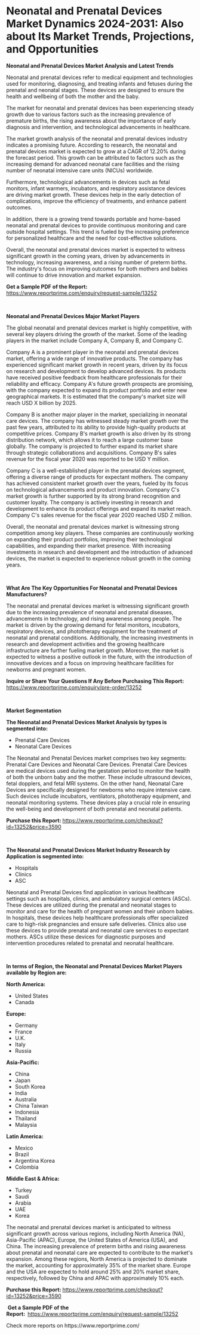 <p><h1>Neonatal and Prenatal Devices Market Dynamics 2024-2031: Also about Its Market Trends, Projections, and Opportunities</h1></p><p><strong>Neonatal and Prenatal Devices Market Analysis and Latest Trends</strong></p>
<p><p>Neonatal and prenatal devices refer to medical equipment and technologies used for monitoring, diagnosing, and treating infants and fetuses during the prenatal and neonatal stages. These devices are designed to ensure the health and wellbeing of both the mother and the baby.</p><p>The market for neonatal and prenatal devices has been experiencing steady growth due to various factors such as the increasing prevalence of premature births, the rising awareness about the importance of early diagnosis and intervention, and technological advancements in healthcare.</p><p>The market growth analysis of the neonatal and prenatal devices industry indicates a promising future. According to research, the neonatal and prenatal devices market is expected to grow at a CAGR of 12.20% during the forecast period. This growth can be attributed to factors such as the increasing demand for advanced neonatal care facilities and the rising number of neonatal intensive care units (NICUs) worldwide.</p><p>Furthermore, technological advancements in devices such as fetal monitors, infant warmers, incubators, and respiratory assistance devices are driving market growth. These devices help in the early detection of complications, improve the efficiency of treatments, and enhance patient outcomes.</p><p>In addition, there is a growing trend towards portable and home-based neonatal and prenatal devices to provide continuous monitoring and care outside hospital settings. This trend is fueled by the increasing preference for personalized healthcare and the need for cost-effective solutions.</p><p>Overall, the neonatal and prenatal devices market is expected to witness significant growth in the coming years, driven by advancements in technology, increasing awareness, and a rising number of preterm births. The industry's focus on improving outcomes for both mothers and babies will continue to drive innovation and market expansion.</p></p>
<p><strong>Get a Sample PDF of the Report:&nbsp;</strong> <a href="https://www.reportprime.com/enquiry/request-sample/13252">https://www.reportprime.com/enquiry/request-sample/13252</a></p>
<p>&nbsp;</p>
<p><strong>Neonatal and Prenatal Devices Major Market Players</strong></p>
<p><p>The global neonatal and prenatal devices market is highly competitive, with several key players driving the growth of the market. Some of the leading players in the market include Company A, Company B, and Company C.</p><p>Company A is a prominent player in the neonatal and prenatal devices market, offering a wide range of innovative products. The company has experienced significant market growth in recent years, driven by its focus on research and development to develop advanced devices. Its products have received positive feedback from healthcare professionals for their reliability and efficacy. Company A's future growth prospects are promising, with the company expected to expand its product portfolio and enter new geographical markets. It is estimated that the company's market size will reach USD X billion by 2025.</p><p>Company B is another major player in the market, specializing in neonatal care devices. The company has witnessed steady market growth over the past few years, attributed to its ability to provide high-quality products at competitive prices. Company B's market growth is also driven by its strong distribution network, which allows it to reach a large customer base globally. The company is projected to further expand its market share through strategic collaborations and acquisitions. Company B's sales revenue for the fiscal year 2020 was reported to be USD Y million.</p><p>Company C is a well-established player in the prenatal devices segment, offering a diverse range of products for expectant mothers. The company has achieved consistent market growth over the years, fueled by its focus on technological advancements and product innovation. Company C's market growth is further supported by its strong brand recognition and customer loyalty. The company is actively investing in research and development to enhance its product offerings and expand its market reach. Company C's sales revenue for the fiscal year 2020 reached USD Z million.</p><p>Overall, the neonatal and prenatal devices market is witnessing strong competition among key players. These companies are continuously working on expanding their product portfolios, improving their technological capabilities, and expanding their market presence. With increasing investments in research and development and the introduction of advanced devices, the market is expected to experience robust growth in the coming years.</p></p>
<p>&nbsp;</p>
<p><strong>What Are The Key Opportunities For Neonatal and Prenatal Devices Manufacturers?</strong></p>
<p><p>The neonatal and prenatal devices market is witnessing significant growth due to the increasing prevalence of neonatal and prenatal diseases, advancements in technology, and rising awareness among people. The market is driven by the growing demand for fetal monitors, incubators, respiratory devices, and phototherapy equipment for the treatment of neonatal and prenatal conditions. Additionally, the increasing investments in research and development activities and the growing healthcare infrastructure are further fueling market growth. Moreover, the market is expected to witness a positive outlook in the future, with the introduction of innovative devices and a focus on improving healthcare facilities for newborns and pregnant women.</p></p>
<p><strong>Inquire or Share Your Questions If Any Before Purchasing This Report:</strong> <a href="https://www.reportprime.com/enquiry/pre-order/13252">https://www.reportprime.com/enquiry/pre-order/13252</a></p>
<p>&nbsp;</p>
<p><strong>Market Segmentation</strong></p>
<p><strong>The Neonatal and Prenatal Devices Market Analysis by types is segmented into:</strong></p>
<p><ul><li>Prenatal Care Devices</li><li>Neonatal Care Devices</li></ul></p>
<p><p>The Neonatal and Prenatal Devices market comprises two key segments: Prenatal Care Devices and Neonatal Care Devices. Prenatal Care Devices are medical devices used during the gestation period to monitor the health of both the unborn baby and the mother. These include ultrasound devices, fetal dopplers, and fetal MRI systems. On the other hand, Neonatal Care Devices are specifically designed for newborns who require intensive care. Such devices include incubators, ventilators, phototherapy equipment, and neonatal monitoring systems. These devices play a crucial role in ensuring the well-being and development of both prenatal and neonatal patients.</p></p>
<p><strong>Purchase this Report:&nbsp;</strong><a href="https://www.reportprime.com/checkout?id=13252&price=3590">https://www.reportprime.com/checkout?id=13252&price=3590</a></p>
<p>&nbsp;</p>
<p><strong>The Neonatal and Prenatal Devices Market Industry Research by Application is segmented into:</strong></p>
<p><ul><li>Hospitals</li><li>Clinics</li><li>ASC</li></ul></p>
<p><p>Neonatal and Prenatal Devices find application in various healthcare settings such as hospitals, clinics, and ambulatory surgical centers (ASCs). These devices are utilized during the prenatal and neonatal stages to monitor and care for the health of pregnant women and their unborn babies. In hospitals, these devices help healthcare professionals offer specialized care to high-risk pregnancies and ensure safe deliveries. Clinics also use these devices to provide prenatal and neonatal care services to expectant mothers. ASCs utilize these devices for diagnostic purposes and intervention procedures related to prenatal and neonatal healthcare.</p></p>
<p>&nbsp;</p>
<p><strong>In terms of Region, the Neonatal and Prenatal Devices Market Players available by Region are:</strong></p>
<p>
    <p> <strong> North America: </strong>
        <ul>
            <li>United States</li>
            <li>Canada</li>
        </ul>
        </p> 
    <p> <strong> Europe: </strong>
        <ul>
            <li>Germany</li>
            <li>France</li>
            <li>U.K.</li>
            <li>Italy</li>
            <li>Russia</li>
        </ul>
        </p> 
    <p> <strong> Asia-Pacific: </strong>
        <ul>
            <li>China</li>
            <li>Japan</li>
            <li>South Korea</li>
            <li>India</li>
            <li>Australia</li>
            <li>China Taiwan</li>
            <li>Indonesia</li>
            <li>Thailand</li>
            <li>Malaysia</li>
        </ul>
        </p> 
    <p> <strong> Latin America: </strong>
        <ul>
            <li>Mexico</li>
            <li>Brazil</li>
            <li>Argentina Korea</li>
            <li>Colombia</li>
        </ul>
        </p> 
    <p> <strong> Middle East & Africa: </strong>
        <ul>
            <li>Turkey</li>
            <li>Saudi</li>
            <li>Arabia</li>
            <li>UAE</li>
            <li>Korea</li>
        </ul>
    </p>
    </p>
<p><p>The neonatal and prenatal devices market is anticipated to witness significant growth across various regions, including North America (NA), Asia-Pacific (APAC), Europe, the United States of America (USA), and China. The increasing prevalence of preterm births and rising awareness about prenatal and neonatal care are expected to contribute to the market's expansion. Among these regions, North America is projected to dominate the market, accounting for approximately 35% of the market share. Europe and the USA are expected to hold around 25% and 20% market share, respectively, followed by China and APAC with approximately 10% each.</p></p>
<p><strong>Purchase this Report: </strong><a href="https://www.reportprime.com/checkout?id=13252&price=3590">https://www.reportprime.com/checkout?id=13252&price=3590</a></p>
<p>&nbsp;<strong>Get a Sample PDF of the Report:&nbsp;&nbsp;</strong><a href="https://www.reportprime.com/enquiry/request-sample/13252">https://www.reportprime.com/enquiry/request-sample/13252</a></p>
<p><strong></strong></p>
<p>Check more reports on https://www.reportprime.com/</p>